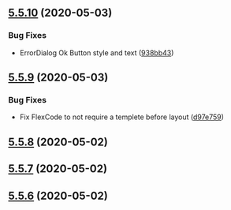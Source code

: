 ## [5.5.10](https://github.com/phandcock/grampsview/compare/v5.5.9...v5.5.10) (2020-05-03)


### Bug Fixes

* ErrorDialog Ok Button style and text ([938bb43](https://github.com/phandcock/grampsview/commit/938bb433aa829cad12183ede90be5d4d21f48626))



## [5.5.9](https://github.com/phandcock/grampsview/compare/v5.5.8...v5.5.9) (2020-05-03)


### Bug Fixes

* Fix FlexCode to not require a templete before layout ([d97e759](https://github.com/phandcock/grampsview/commit/d97e75923dce119cd6e137b2ddd374ae2067468f))



## [5.5.8](https://github.com/phandcock/grampsview/compare/v5.5.7...v5.5.8) (2020-05-02)



## [5.5.7](https://github.com/phandcock/grampsview/compare/v5.5.6...v5.5.7) (2020-05-02)



## [5.5.6](https://github.com/phandcock/grampsview/compare/v5.5.5...v5.5.6) (2020-05-02)



